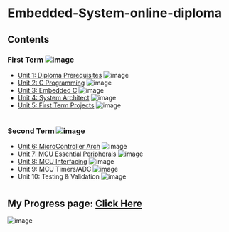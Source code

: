 # Embedded-System-online-diploma
## Contents

### First Term ![image](https://us-central1-progress-markdown.cloudfunctions.net/progress/100?dangerColor=800000&warningColor=ff9900&successColor=006600)

- [Unit 1: Diploma Prerequisites](https://github.com/TawfikTamer/Embedded-System-online-diploma) ![image](https://us-central1-progress-markdown.cloudfunctions.net/progress/100)
- [Unit 2: C Programming](https://github.com/TawfikTamer/Embedded-System-online-diploma/tree/main/Unit_2_C_Programming) ![image](https://us-central1-progress-markdown.cloudfunctions.net/progress/100)
- [Unit 3: Embedded C](https://github.com/TawfikTamer/Embedded-System-online-diploma/tree/main/Unit_3_Embedded_C) ![image](https://us-central1-progress-markdown.cloudfunctions.net/progress/100)
- [Unit 4: System Architect](https://github.com/TawfikTamer/Embedded-System-online-diploma/tree/main/Unit_4_System_Architect) ![image](https://us-central1-progress-markdown.cloudfunctions.net/progress/100)
- [Unit 5: First Term Projects](https://github.com/TawfikTamer/Embedded-System-online-diploma/tree/main/Unit_5_First_Term_Projects) ![image](https://us-central1-progress-markdown.cloudfunctions.net/progress/100)

#
### Second Term ![image](https://us-central1-progress-markdown.cloudfunctions.net/progress/40?dangerColor=800000&warningColor=ff9900&successColor=006600)

- [Unit 6: MicroController Arch](https://github.com/TawfikTamer/Embedded-System-online-diploma/tree/main/Unit_6_MicroController_Arch) ![image](https://us-central1-progress-markdown.cloudfunctions.net/progress/100)
- [Unit 7: MCU Essential Peripherals](https://github.com/TawfikTamer/Embedded-System-online-diploma/tree/main/Unit_7_MCU_Essential_Peripherals) ![image](https://us-central1-progress-markdown.cloudfunctions.net/progress/100)
- [Unit 8: MCU Interfacing](https://github.com/TawfikTamer/Embedded-System-online-diploma/tree/main/Unit_8_MCU_Interfacing) ![image](https://us-central1-progress-markdown.cloudfunctions.net/progress/15)
- Unit 9: MCU Timers/ADC ![image](https://us-central1-progress-markdown.cloudfunctions.net/progress/0)
- Unit 10: Testing & Validation ![image](https://us-central1-progress-markdown.cloudfunctions.net/progress/0)

#
## My Progress page: [Click Here](https://www.learn-in-depth-store.com/certificate/tamertawfik665%40gmail.com) 
![image](https://github.com/TawfikTamer/Embedded-System-online-diploma/assets/142694793/bdf34a61-505d-4090-989e-ba0cf46f978f)
